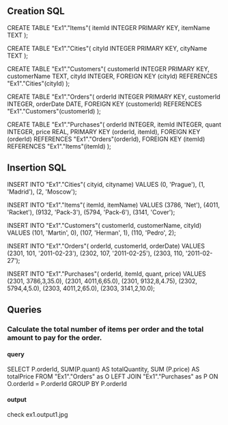 ## Creation SQL

CREATE TABLE "Ex1"."Items"(
itemId INTEGER PRIMARY KEY,
itemName TEXT
);

CREATE TABLE "Ex1"."Cities"(
cityId INTEGER PRIMARY KEY,
cityName TEXT
);

CREATE TABLE "Ex1"."Customers"(
customerId INTEGER PRIMARY KEY,
customerName TEXT,
cityId INTEGER,
FOREIGN KEY (cityId) REFERENCES "Ex1"."Cities"(cityId)
);

CREATE TABLE "Ex1"."Orders"(
orderId INTEGER PRIMARY KEY,
customerId INTEGER,
orderDate DATE,
FOREIGN KEY (customerId) REFERENCES "Ex1"."Customers"(customerId)
);

CREATE TABLE "Ex1"."Purchases"(
orderId INTEGER,
itemId INTEGER,
quant INTEGER,
price REAL,
PRIMARY KEY (orderId, itemId),
FOREIGN KEY (orderId) REFERENCES "Ex1"."Orders"(orderId),
FOREIGN KEY (itemId) REFERENCES "Ex1"."Items"(itemId)
);

## Insertion SQL

INSERT INTO "Ex1"."Cities"(
cityid, cityname)
VALUES
(0, 'Prague'),
(1, 'Madrid'),
(2, 'Moscow');

INSERT INTO "Ex1"."Items"(
itemId, itemName)
VALUES
(3786, 'Net'),
(4011, 'Racket'),
(9132, 'Pack-3'),
(5794, 'Pack-6'),
(3141, 'Cover');

INSERT INTO "Ex1"."Customers"(
customerId, customerName, cityId)
VALUES
(101, 'Martin', 0),
(107, 'Herman', 1),
(110, 'Pedro', 2);

INSERT INTO "Ex1"."Orders"(
orderId, customerId, orderDate)
VALUES
(2301, 101, '2011-02-23'),
(2302, 107, '2011-02-25'),
(2303, 110, '2011-02-27');

INSERT INTO "Ex1"."Purchases"(
orderId, itemId, quant, price)
VALUES
(2301, 3786,3,35.0),
(2301, 4011,6,65.0),
(2301, 9132,8,4.75),
(2302, 5794,4,5.0),
(2303, 4011,2,65.0),
(2303, 3141,2,10.0);

## Queries

### Calculate the total number of items per order and the total amount to pay for the order.

#### query

SELECT P.orderId, SUM(P.quant) AS totalQuantity, SUM (P.price) AS totalPrice
FROM "Ex1"."Orders" as O
LEFT JOIN "Ex1"."Purchases" as P ON O.orderId = P.orderId
GROUP BY P.orderId

#### output

check ex1.output1.jpg
